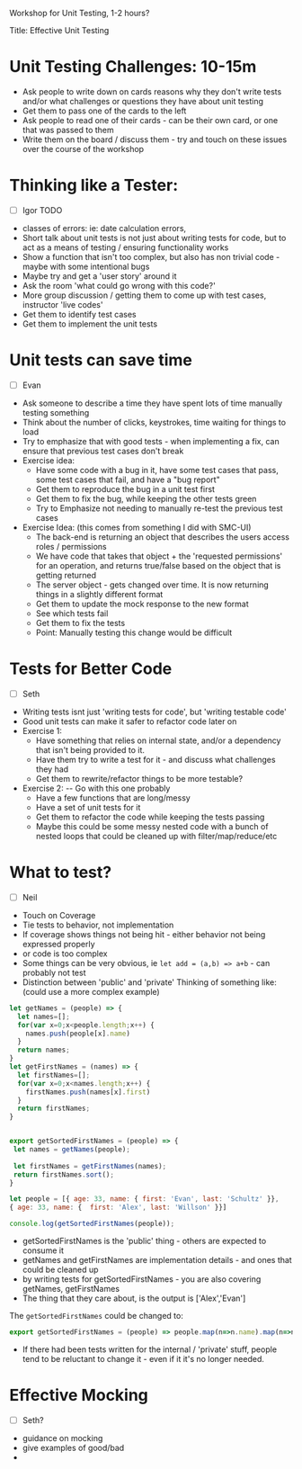Workshop for Unit Testing, 1-2 hours?

Title: Effective Unit Testing 

# Unit Testing Challenges: 10-15m
  * Ask people to write down on cards reasons why they don't write tests and/or what challenges or questions they have about unit testing
  * Get them to pass one of the cards to the left
  * Ask people to read one of their cards - can be their own card, or one that was passed to them
  * Write them on the board / discuss them - try and touch on these issues over the course of the workshop

# Thinking like a Tester: 
  * [ ] Igor TODO
  * classes of errors: ie: date calculation errors, 
  * Short talk about unit tests is not just about writing tests for code, but to act as a means of testing / ensuring functionality works
  * Show a function that isn't too complex, but also has non trivial code - maybe with some intentional bugs
  * Maybe try and get a 'user story' around it 
  * Ask the room 'what could go wrong with this code?' 
  * More group discussion / getting them to come up with test cases, instructor 'live codes'
  * Get them to identify test cases 
  * Get them to implement the unit tests 

# Unit tests can save time
  * [ ] Evan
  * Ask someone to describe a time they have spent lots of time manually testing something 
  * Think about the number of clicks, keystrokes, time waiting for things to load
  * Try to emphasize that with good tests - when implementing a fix, can ensure that previous test cases don't break 
  * Exercise idea: 
    * Have some code with a bug in it, have some test cases that pass, some test cases that fail, and have a "bug report" 
    * Get them to reproduce the bug in a unit test first
    * Get them to fix the bug, while keeping the other tests green
    * Try to Emphasize not needing to manually re-test the previous test cases 
  * Exercise Idea: (this comes from something I did with SMC-UI)
    * The back-end is returning an object that describes the users access roles / permissions 
    * We have code that takes that object + the 'requested permissions' for an operation, and returns true/false based on the object that is getting returned
    * The server object - gets changed over time. It is now returning things in a slightly different format
    * Get them to update the mock response to the new format
    * See which tests fail
    * Get them to fix the tests
    * Point: Manually testing this change would be difficult 
    
# Tests for Better Code
  * [ ] Seth
  * Writing tests isnt just 'writing tests for code', but 'writing testable code'
  * Good unit tests can make it safer to refactor code later on
  * Exercise 1: 
    * Have something that relies on internal state, and/or a dependency that isn't being provided to it. 
    * Have them try to write a test for it - and discuss what challenges they had
    * Get them to rewrite/refactor things to be more testable?
  * Exercise 2: -- Go with this one probably
    * Have a few functions that are long/messy 
    * Have a set of unit tests for it
    * Get them to refactor the code while keeping the tests passing 
    * Maybe this could be some messy nested code with a bunch of nested loops that could be cleaned up with filter/map/reduce/etc 

# What to test?
  * [ ] Neil
  * Touch on Coverage 
  * Tie tests to behavior, not implementation
  * If coverage shows things not being hit - either behavior not being expressed properly
  * or code is too complex
  * Some things can be very obvious, ie `let add = (a,b) => a+b` - can probably not test
  * Distinction between 'public' and 'private' 
  Thinking of something like: (could use a more complex example)

```js
let getNames = (people) => {
  let names=[];
  for(var x=0;x<people.length;x++) {
    names.push(people[x].name)
  }
  return names;
}
let getFirstNames = (names) => {
  let firstNames=[];
  for(var x=0;x<names.length;x++) {
    firstNames.push(names[x].first)
  }
  return firstNames;
}


export getSortedFirstNames = (people) => {
 let names = getNames(people);
 
 let firstNames = getFirstNames(names);
 return firstNames.sort();
}

let people = [{ age: 33, name: { first: 'Evan', last: 'Schultz' }},
{ age: 33, name: {  first: 'Alex', last: 'Willson' }}]

console.log(getSortedFirstNames(people));
```
  * getSortedFirstNames is the 'public' thing - others are expected to consume it
  * getNames and getFirstNames are implementation details - and ones that could be cleaned up
  * by writing tests for getSortedFirstNames - you are also covering getNames, getFirstNames
  * The thing that they care about, is the output is ['Alex','Evan']

The `getSortedFirstNames` could be changed to:

```js
export getSortedFirstNames = (people) => people.map(n=>n.name).map(n=>n.first).sort()
```

* If there had been tests written for the internal / 'private' stuff, people tend to be reluctant to change it - even if it it's no longer needed. 

# Effective Mocking 
 * [ ] Seth?
 * guidance on mocking
 * give examples of good/bad
 * 

